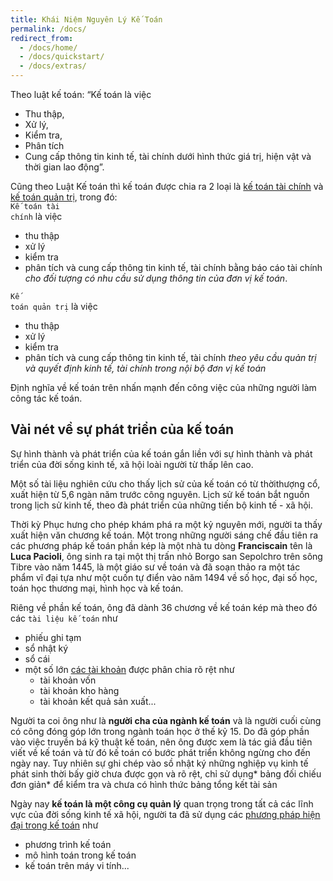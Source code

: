 ```yaml
---
title: Khái Niệm Nguyên Lý Kế Toán
permalink: /docs/
redirect_from:
  - /docs/home/
  - /docs/quickstart/
  - /docs/extras/
---
```

Theo luật kế toán: “Kế toán là việc
 * Thu thập, 
 * Xử lý, 
 * Kiểm tra, 
 * Phân tích 
 * Cung cấp thông tin kinh tế, tài chính dưới hình thức giá trị, hiện vật và thời gian lao động”.

Cũng theo Luật Kế toán thì kế toán được chia ra 2 loại là <a href="#ketoantaichinh"> kế toán tài chính</a> và <a href="#ketoanquantri" title="Kế toán tài chính"> kế toán quản trị</a>, trong đó:<br/>
<code class="highlighter-rouge"><a id="ketoantaichinh">Kế toán tài chính</a></code> là việc 
 * thu thập
 * xử lý
 * kiểm tra
 * phân tích và cung cấp thông tin kinh tế, tài chính bằng báo cáo tài chính *cho đối tượng có nhu cầu sử dụng thông tin của đơn vị kế toán*. <br/>

<code class="highlighter-rouge"><a id="ketoanquantri" title="Kế toán quản trị">Kế toán quản trị</a></code> là việc
 * thu thập
 * xử lý
 * kiểm tra
 * phân tích và cung cấp thông tin kinh tế, tài chính *theo yêu cầu quản trị và quyết
định kinh tế, tài chính trong nội bộ đơn vị kế toán*

Định nghĩa về kế toán trên nhấn mạnh đến công việc của những người làm công tác kế toán. 

## Vài nét về sự phát triển của kế toán 
Sự hình thành và phát triển của kế toán gắn liền với sự hình thành và phát triển của đời sống kinh tế, xã hội loài người từ thấp lên cao.

Một số tài liệu nghiên cứu cho thấy lịch sử của kế toán có từ thờithượng cổ, xuất hiện từ 5,6 ngàn năm trước công nguyên. Lịch sử kế toán bắt nguồn trong lịch sử kinh tế, theo đà phát triển của những tiến bộ kinh tế - xã hội.<br/>

Thời kỳ Phục hưng cho phép khám phá ra một kỷ nguyên mới, người ta thấy xuất hiện văn chương kế toán. Một trong những người sáng chế đầu tiên ra các phương pháp kế toán phần kép là một nhà tu dòng **Franciscain** tên là **Luca Pacioli**, ông sinh ra tại một thị trấn nhỏ Borgo san Sepolchro trên sông Tibre vào năm 1445, là một giáo sư về toán và đã soạn thảo ra một tác phẩm vĩ đại tựa như một cuốn tự điển vào năm 1494 về số học, đại số học, toán học thương mại, hình học và kế toán.

Riêng về phần kế toán, ông đã dành 36 chương về kế toán kép mà theo đó các <code class="highlighter-rouge">tài liệu kế toán</code> như 
 * phiếu ghi tạm
 * sổ nhật ký
 * sổ cái
 * một số lớn <a href="https://nghethuatketoan.vn/docs/he-thong-tai-khoan-ke-toan">các tài khoản</a> được phân chia rõ rệt như 
   * tài khoản vốn
   * tài khoản kho hàng
   * tài khoản kết quả sản xuất... <br/>

Người ta coi ông như là **người cha của ngành kế toán** và là người cuối cùng có công đóng góp lớn trong ngành toán học ở thế kỷ 15.
Do đã góp phần vào việc truyền bá kỹ thuật kế toán, nên ông được xem là tác giả đầu tiên viết về kế toán và từ đó kế toán có bước phát triển không ngừng cho đến ngày nay.
Tuy nhiên sự ghi chép vào sồ nhật ký những nghiệp vụ kinh tế phát sinh thời bấy giờ chưa được gọn và rõ rệt, chỉ sử dụng* bảng đối chiếu đơn giản* để kiểm tra và chưa có hình thức bảng tổng kết tài sản

Ngày nay **kế toán là một công cụ quản lý** quan trọng trong tất cả các lĩnh vực của đời sống kinh tế xã hội, người ta đã sử dụng các <a href="https://nghethuatketoan.vn/docs/step-by-step/01-phuong-phap-chung-tu-ke-toan/" title="Phương pháp kế toán hiện đại">phương pháp hiện đại trong kế toán</a> như 
 * phương trình kế toán 
 * mô hình toán trong kế toán
 * kế toán trên máy vi tính... 
 